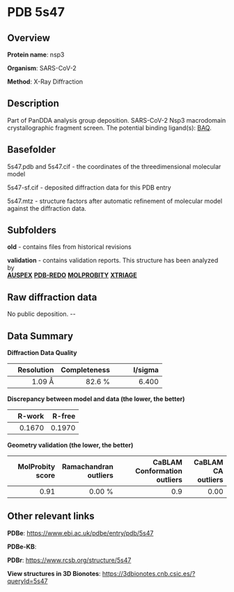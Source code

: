 # PDB 5s47

## Overview

**Protein name**: nsp3

**Organism**: SARS-CoV-2

**Method**: X-Ray Diffraction

## Description

Part of PanDDA analysis group deposition. SARS-CoV-2 Nsp3 macrodomain crystallographic fragment screen. The potential binding ligand(s): [BAQ](https://www.rcsb.org/ligand/BAQ).

## Basefolder

5s47.pdb and 5s47.cif - the coordinates of the threedimensional molecular model

5s47-sf.cif - deposited diffraction data for this PDB entry

5s47.mtz - structure factors after automatic refinement of molecular model against the diffraction data.

## Subfolders



**old** - contains files from historical revisions

**validation** - contains validation reports. This structure has been analyzed by <br>[**AUSPEX**](https://github.com/thorn-lab/coronavirus_structural_task_force/tree/master/pdb/nsp3/SARS-CoV-2/5s47/validation/auspex) [**PDB-REDO**](https://github.com/thorn-lab/coronavirus_structural_task_force/tree/master/pdb/nsp3/SARS-CoV-2/5s47/validation/pdb-redo) [**MOLPROBITY**](https://github.com/thorn-lab/coronavirus_structural_task_force/tree/master/pdb/nsp3/SARS-CoV-2/5s47/validation/molprobity) [**XTRIAGE**](https://github.com/thorn-lab/coronavirus_structural_task_force/blob/master/pdb/nsp3/SARS-CoV-2/5s47/validation/Xtriage_output.log)   



## Raw diffraction data

No public deposition. --<br> 

## Data Summary
**Diffraction Data Quality**

|   | Resolution | Completeness| I/sigma |
|---|-------------:|----------------:|--------------:|
|   |1.09 Å|82.6  %|<img width=50/>6.400|

**Discrepancy between model and data (the lower, the better)**

|   | **R-work**| **R-free**   
|---|-------------:|----------------:|           
||  0.1670|  0.1970|

**Geometry validation (the lower, the better)**

|   |**MolProbity<br>score**| **Ramachandran<br>outliers** | **CaBLAM<br>Conformation outliers** | **CaBLAM<br>CA outliers** |
|---|-------------:|----------------:|----------------:|----------------:|
||  0.91|  0.00 %|0.9|0.00|

 

 



## Other relevant links 
**PDBe**:  https://www.ebi.ac.uk/pdbe/entry/pdb/5s47

**PDBe-KB**:  
 
**PDBr**: https://www.rcsb.org/structure/5s47 

**View structures in 3D Bionotes**: https://3dbionotes.cnb.csic.es/?queryId=5s47

